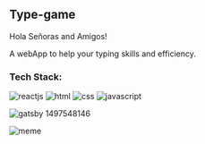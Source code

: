 ## Type-game

Hola Señoras and Amigos!

A webApp to help your typing skills and efficiency.

### Tech Stack:

![reactjs](https://img.shields.io/badge/React-20232A?style=for-the-badge&logo=react&logoColor=61DAFB)
![html](https://img.shields.io/badge/HTML5-E34F26?style=for-the-badge&logo=html5&logoColor=white)
![css](https://img.shields.io/badge/CSS3-1572B6?style=for-the-badge&logo=css3&logoColor=white)
![javascript](https://img.shields.io/badge/JavaScript-323330?style=for-the-badge&logo=javascript&logoColor=F7DF1E)



![gatsby 1497548146](https://user-images.githubusercontent.com/80044482/194142232-f1a68662-917d-438b-84c0-2b246907fbbd.gif)



![meme](https://d2kspx2x29brck.cloudfront.net/1200x675/filters:format(webp)/img/iea/yrwQvLJbON/programmer-memes.jpg)
